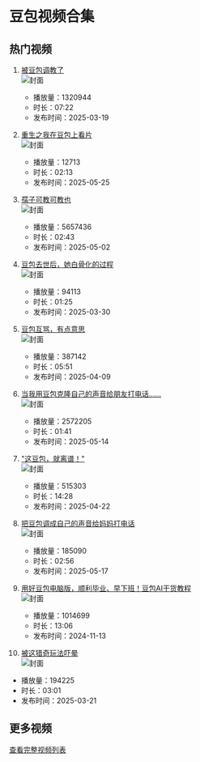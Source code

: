 # 豆包视频合集

## 热门视频

1. [被豆包调教了](https://www.bilibili.com/video/av114182175327548)  
   ![封面](images0/05b438166c7ecf2072b55a081b69d235b5390b80.jpg)  
   - 播放量：1320944
   - 时长：07:22
   - 发布时间：2025-03-19

2. [重生之我在豆包上看片](https://www.bilibili.com/video/av114567111909199)  
   ![封面](images0/412adbaffe58c5ae6b75b30a0781e64ab619ae5b.jpg)  
   - 播放量：12713
   - 时长：02:13
   - 发布时间：2025-05-25

3. [孺子可教可教也](https://www.bilibili.com/video/av114437054793739)  
   ![封面](images0/44a102a3a2c45ad069da3295ed0936d561e38eec.jpg)  
   - 播放量：5657436
   - 时长：02:43
   - 发布时间：2025-05-02

4. [豆包去世后，她白骨化的过程](https://www.bilibili.com/video/av114251112977633)  
   ![封面](images0/8274bbfc68b52258b664c6e8098303050bfca765.jpg)  
   - 播放量：94113
   - 时长：01:25
   - 发布时间：2025-03-30

5. [豆包互骂，有点意思](https://www.bilibili.com/video/av114304766448791)  
   ![封面](images0/329ff3443d2769e50424f18cf597469cf195c76a.jpg)  
   - 播放量：387142
   - 时长：05:51
   - 发布时间：2025-04-09

6. [当我用豆包克隆自己的声音给朋友打电话……](https://www.bilibili.com/video/av114506294429825)  
   ![封面](images0/a3e82fda7926e0f53720dbfbd795b80b56f21778.jpg)  
   - 播放量：2572205
   - 时长：01:41
   - 发布时间：2025-05-14

7. ["这豆包，就离谱！"](https://www.bilibili.com/video/av114378955295551)  
   ![封面](images0/55fb06dd846014b2ca37cb9e21fd67271d9b99c9.jpg)  
   - 播放量：515303
   - 时长：14:28
   - 发布时间：2025-04-22

8. [把豆包调成自己的声音给妈妈打电话](https://www.bilibili.com/video/av114522467600935)  
   ![封面](images0/d82adf0ad9d30cb95c4f1d8959fb0457d704c0fe.jpg)  
   - 播放量：185090
   - 时长：02:56
   - 发布时间：2025-05-17

9. [用好豆包电脑版，顺利毕业、早下班！豆包AI干货教程](https://www.bilibili.com/video/av113475317731863)  
   ![封面](images0/3aa339ebe4a54626b9d3cf1741752a75cd1215fa.jpg)  
   - 播放量：1014699
   - 时长：13:06
   - 发布时间：2024-11-13

10. [被这猎奇玩法吓晕](https://www.bilibili.com/video/av114199673969060)  
   ![封面](images0/a185b4081df3c187b8188f62560be239208e6d3f.jpg)  
   - 播放量：194225
   - 时长：03:01
   - 发布时间：2025-03-21

## 更多视频

[查看完整视频列表](https://www.bilibili.com/search?keyword=豆包)